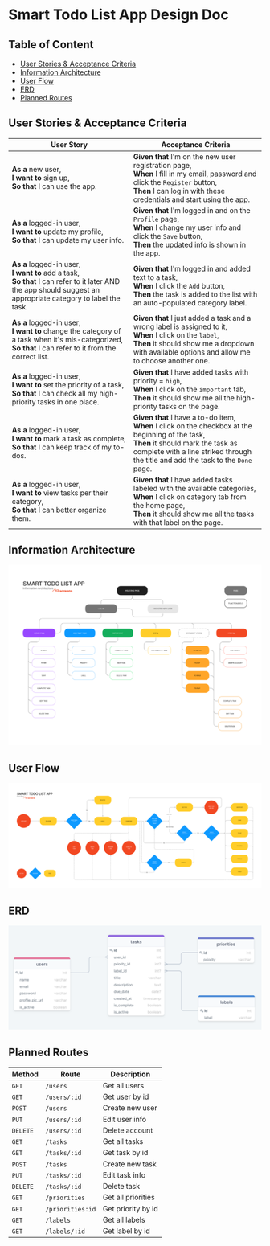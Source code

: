 # Smart Todo List App Design Doc
## Table of Content
- [User Stories & Acceptance Criteria](#user-stories--acceptance-criteria)
- [Information Architecture](#information-architecture)
- [User Flow](#user-flow)
- [ERD](#erd)
- [Planned Routes](#planned-routes)
## User Stories & Acceptance Criteria
| User Story | Acceptance Criteria |
| --- | --- |
| **As a** new user,<br>**I want to** sign up,<br>**So that** I can use the app. | **Given that** I'm on the new user registration page,<br>**When** I fill in my email, password and click the `Register` button,<br>**Then** I can log in with these credentials and start using the app. |
| **As a** logged-in user,<br>**I want to** update my profile,<br>**So that** I can update my user info. | **Given that** I'm logged in and on the `Profile` page,<br>**When** I change my user info and click the `Save` button,<br>**Then** the updated info is shown in the app. |
| **As a** logged-in user,<br>**I want to** add a task,<br>**So that** I can refer to it later AND the app should suggest an appropriate category to label the task. | **Given that** I'm logged in and added text to a task,<br>**When** I click the `Add` button,<br>**Then** the task is added to the list with an auto-populated category label. |
| **As a** logged-in user,<br>**I want to** change the category of a task when it's mis-categorized,<br>**So that** I can refer to it from the correct list. | **Given that** I just added a task and a wrong label is assigned to it,<br>**When** I click on the `label`,<br>**Then** it should show me a dropdown with available options and allow me to choose another one. |
| **As a** logged-in user,<br>**I want to** set the priority of a task,<br>**So that** I can check all my high-priority tasks in one place. | **Given that** I have added tasks with priority = `high`,<br>**When** I click on the `important` tab,<br>**Then** it should show me all the high-priority tasks on the page. |
| **As a** logged-in user,<br>**I want to** mark a task as complete,<br>**So that** I can keep track of my to-dos. | **Given that** I have a to-do item,<br>**When** I click on the checkbox at the beginning of the task,<br>**Then** it should mark the task as complete with a line striked through the title and add the task to the `Done` page. |
| **As a** logged-in user,<br>**I want to** view tasks per their category,<br>**So that** I can better organize them. | **Given that** I have added tasks labeled with the available categories,<br>**When** I click on category tab from the home page,<br>**Then** it should show me all the tasks with that label on the page. |


## Information Architecture
![ia](images/information-architecture.png)
## User Flow
![user flow](images/user-flow.png)
## ERD
![ERD](images/erd.png)

## Planned Routes
| Method | Route | Description
| ---       | ---              | ---                 |
| `GET`     | `/users`         | Get all users       |
| `GET`     | `/users/:id`     | Get user by id      |
| `POST`    | `/users`         | Create new user     |
| `PUT`     | `/users/:id`     | Edit user info      |
| `DELETE`  | `/users/:id`     | Delete account      |
| `GET`     | `/tasks`         | Get all tasks       |
| `GET`     | `/tasks/:id`     | Get task by id      |
| `POST`    | `/tasks`         | Create new task     |
| `PUT`     | `/tasks/:id`     | Edit task info      |
| `DELETE`  | `/tasks/:id`     | Delete task         |
| `GET`     | `/priorities`    | Get all priorities  |
| `GET`     | `/priorities:id` | Get priority by id  |
| `GET`     | `/labels`        | Get all labels      |
| `GET`     | `/labels/:id`    | Get label by id     |
